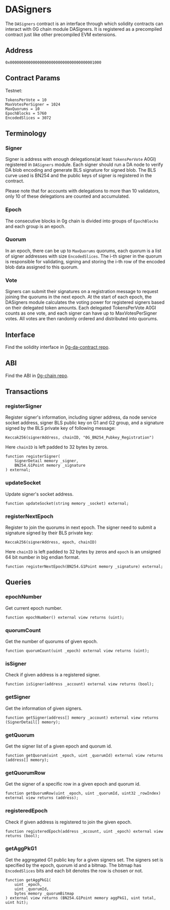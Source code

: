 # DASigners

The `DASigners` contract is an interface through which solidity contracts can interact with 0G chain module DASigners. It is registered as a precompiled contract just like other precompiled EVM extensions.

## Address

`0x0000000000000000000000000000000000001000`

## Contract Params

Testnet:
```
TokensPerVote = 10
MaxVotesPerSigner = 1024
MaxQuorums = 10
EpochBlocks = 5760
EncodedSlices = 3072
```

## Terminology

### Signer 

Signer is address with enough delegations(at least `TokensPerVote` A0GI) registered in `DASigners` module. Each signer should run a DA node to verify DA blob encoding and generate BLS signature for signed blob. The BLS curve used is BN254 and the public keys of signer is registered in the contract.

Please note that for accounts with delegations to more than 10 validators, only 10 of these delegations are counted and accumulated.

### Epoch

The consecutive blocks in 0g chain is divided into groups of `EpochBlocks` and each group is an epoch.

### Quorum

In an epoch, there can be up to `MaxQuorums` quorums, each quorum is a list of signer addresses with size `EncodedSlices`. The i-th signer in the quorum is responsible for validating, signing and storing the i-th row of the encoded blob data assigned to this quorum.

### Vote

Signers can submit their signatures on a registration message to request joining the quorums in the next epoch. At the start of each epoch, the DASigners module calculates the voting power for registered signers based on their delegated token amounts. Each delegated TokensPerVote A0GI counts as one vote, and each signer can have up to MaxVotesPerSigner votes. All votes are then randomly ordered and distributed into quorums.

## Interface

Find the solidity interface in [0g-da-contract repo](https://github.com/0glabs/0g-da-contract/blob/main/contracts/interface/IDASigners.sol).

## ABI

Find the ABI in [0g-chain repo](https://github.com/0glabs/0g-chain/blob/dev/precompiles/dasigners/IDASigners.abi).

## Transactions

### registerSigner

Register signer's information, including signer address, da node service socket address, signer BLS public key on G1 and G2 group, and a signature signed by the BLS private key of following message:

`Keccak256(signerAddress, chainID, "0G_BN254_Pubkey_Registration")`

Here `chainID` is left padded to 32 bytes by zeros.
```
function registerSigner(
    SignerDetail memory _signer, 
    BN254.G1Point memory _signature
) external;
```

### updateSocket 

Update signer's socket address.

```
function updateSocket(string memory _socket) external;
```

### registerNextEpoch

Register to join the quorums in next epoch. The signer need to submit a signature signed by their BLS private key:

`Keccak256(signerAddress, epoch, chainID)`

Here `chainID` is left padded to 32 bytes by zeros and `epoch` is an unsigned 64 bit number in big endian format.

```
function registerNextEpoch(BN254.G1Point memory _signature) external;
```

## Queries

### epochNumber

Get current epoch number.

```
function epochNumber() external view returns (uint);
```

### quorumCount

Get the number of quorums of given epoch.

```
function quorumCount(uint _epoch) external view returns (uint);
```

### isSigner

Check if given address is a registered signer.

```
function isSigner(address _account) external view returns (bool);
```

### getSigner

Get the information of given signers.

```
function getSigner(address[] memory _account) external view returns (SignerDetail[] memory);
```

### getQuorum

Get the signer list of a given epoch and quorum id.

```
function getQuorum(uint _epoch, uint _quorumId) external view returns (address[] memory);
```

### getQuorumRow

Get the signer of a specific row in a given epoch and quorum id.

```
function getQuorumRow(uint _epoch, uint _quorumId, uint32 _rowIndex) external view returns (address);
```

### registeredEpoch

Check if given address is registered to join the given epoch.

```
function registeredEpoch(address _account, uint _epoch) external view returns (bool);
```

### getAggPkG1

Get the aggregated G1 public key for a given signers set. The signers set is specified by the epoch, quorum id and a bitmap. The bitmap has `EncodedSlices` bits and each bit denotes the row is chosen or not.

```
function getAggPkG1(
    uint _epoch,
    uint _quorumId,
    bytes memory _quorumBitmap
) external view returns (BN254.G1Point memory aggPkG1, uint total, uint hit);
```